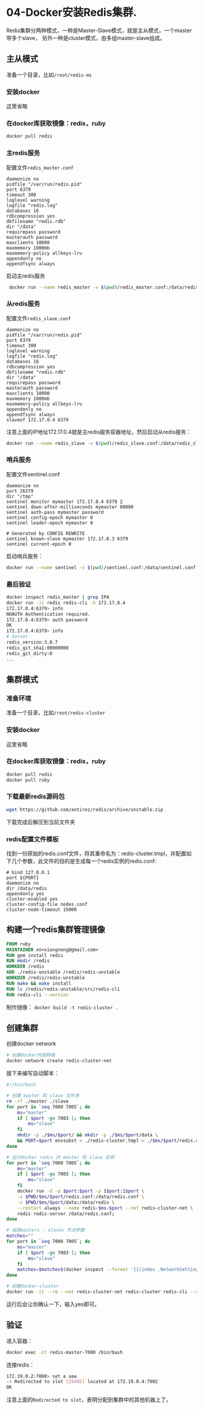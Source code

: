 # 04-Docker安装Redis集群.

Redis集群分两种模式，一种是Master-Slave模式，就是主从模式，一个master带多个slave，
另外一种是cluster模式，由多组master-slave组成。

## 主从模式

准备一个目录，比如`/root/redis-ms`

### 安装docker

这里省略

### 在docker库获取镜像：redis，ruby

```bash
docker pull redis
```

### 主redis服务

配置文件`redis_master.conf`

```
daemonize no
pidfile "/var/run/redis.pid"
port 6379
timeout 300
loglevel warning
logfile "redis.log"
databases 16
rdbcompression yes
dbfilename "redis.rdb"
dir "/data"
requirepass password
masterauth password
maxclients 10000
maxmemory 1000mb
maxmemory-policy allkeys-lru
appendonly no
appendfsync always
```

启动主redis服务
```bash
 docker run --name redis_master -v $(pwd)/redis_master.conf:/data/redis_master.conf --restart=always -d redis redis-server /data/redis_master.conf
```

### 从redis服务

配置文件`redis_slave.conf`
```
daemonize no
pidfile "/var/run/redis.pid"
port 6379
timeout 300
loglevel warning
logfile "redis.log"
databases 16
rdbcompression yes
dbfilename "redis.rdb"
dir "/data"
requirepass password
masterauth password
maxclients 10000
maxmemory 1000mb
maxmemory-policy allkeys-lru
appendonly no
appendfsync always
slaveof 172.17.0.4 6379
```

注意上面的IP地址172.17.0.4就是主redis服务容器地址，然后启动从redis服务：
```bash
docker run --name redis_slave -v $(pwd)/redis_slave.conf:/data/redis_slave.conf --restart=always -d redis:latest redis-server /data/redis_slave.conf
```

### 哨兵服务

配置文件sentinel.conf
```
daemonize no
port 26379
dir "/tmp"
sentinel monitor mymaster 172.17.0.4 6379 2
sentinel down-after-milliseconds mymaster 60000
sentinel auth-pass mymaster password
sentinel config-epoch mymaster 0
sentinel leader-epoch mymaster 0

# Generated by CONFIG REWRITE
sentinel known-slave mymaster 172.17.0.3 6379
sentinel current-epoch 0
```

启动哨兵服务：
```bash
docker run --name sentinel -v $(pwd)/sentinel.conf:/data/sentinel.conf --restart=always -d redis redis-sentinel /data/sentinel.conf
```

### 最后验证

```bash
docker inspect redis_master | grep IPA
docker run -it redis redis-cli -h 172.17.0.4
172.17.0.4:6379> info
NOAUTH Authentication required.
172.17.0.4:6379> auth password
OK
172.17.0.4:6379> info
# Server
redis_version:3.0.7
redis_git_sha1:00000000
redis_git_dirty:0
...
```

## 集群模式

### 准备环境

准备一个目录，比如`/root/redis-cluster`

### 安装docker

这里省略

### 在docker库获取镜像：redis，ruby

```bash
docker pull redis
docker pull ruby
```

### 下载最新redis源码包

```bash
wget https://github.com/antirez/redis/archive/unstable.zip
```

下载完成后解压到当前文件夹

### redis配置文件模板

找到一份原始的redis.conf文件，将其重命名为：redis-cluster.tmpl，并配置如下几个参数，此文件的目的是生成每一个redis实例的redis.conf:

```
# bind 127.0.0.1
port ${PORT}
daemonize no
dir /data/redis
appendonly yes
cluster-enabled yes
cluster-config-file nodes.conf
cluster-node-timeout 15000
```

## 构建一个redis集群管理镜像

```dockerfile
FROM ruby
MAINTAINER xn<xiongneng@gmail.com>
RUN gem install redis
RUN mkdir /redis
WORKDIR /redis
ADD ./redis-unstable /redis/redis-unstable
WORKDIR /redis/redis-unstable
RUN make && make install
RUN ls /redis/redis-unstable/src/redis-cli
RUN redis-cli --version
```

制作镜像： `docker build -t redis-cluster .`

## 创建集群

创建docker network

```bash
# 创建docker内部网络
docker network create redis-cluster-net
```

接下来编写自动脚本：

```bash
#!/bin/bash

# 创建 master 和 slave 文件夹
rm -rf ./master ./slave
for port in `seq 7000 7005`; do
    ms="master"
    if [ $port -ge 7003 ]; then
        ms="slave"
    fi
    mkdir -p ./$ms/$port/ && mkdir -p ./$ms/$port/data \
    && PORT=$port envsubst < ./redis-cluster.tmpl > ./$ms/$port/redis.conf;
done

# 运行docker redis 的 master 和 slave 实例
for port in `seq 7000 7005`; do
    ms="master"
    if [ $port -ge 7003 ]; then
        ms="slave"
    fi
    docker run -d -p $port:$port -p 1$port:1$port \
    -v $PWD/$ms/$port/redis.conf:/data/redis.conf \
    -v $PWD/$ms/$port/data:/data/redis \
    --restart always --name redis-$ms-$port --net redis-cluster-net \
    redis redis-server /data/redis.conf;
done

# 组装masters : slaves 节点参数
matches=""
for port in `seq 7000 7005`; do
    ms="master"
    if [ $port -ge 7003 ]; then
        ms="slave"
    fi
    matches=$matches$(docker inspect --format '{{(index .NetworkSettings.Networks "redis-cluster-net").IPAddress}}' "redis-$ms-${port}"):${port}" ";
done

# 创建docker-cluster
docker run -it --rm --net redis-cluster-net redis-cluster redis-cli --cluster create --cluster-replicas 1 $matches
```

运行后会让你确认一下，输入yes即可。

## 验证

进入容器：
```bash
docker exec -it redis-master-7000 /bin/bash
```

连接redis：
```bash
172.19.0.2:7000> set a aaa
-> Redirected to slot [15495] located at 172.19.0.4:7002
OK
```

注意上面的`Redirected to slot`，表明分配到集群中的其他机器上了。
